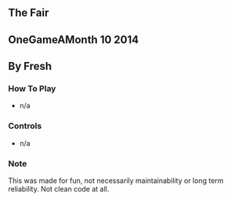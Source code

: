 ## The Fair
## OneGameAMonth 10 2014
##  By Fresh

### How To Play
- n/a

### Controls
- n/a

### Note
This was made for fun, not necessarily maintainability or long term reliability. Not clean code at all.


